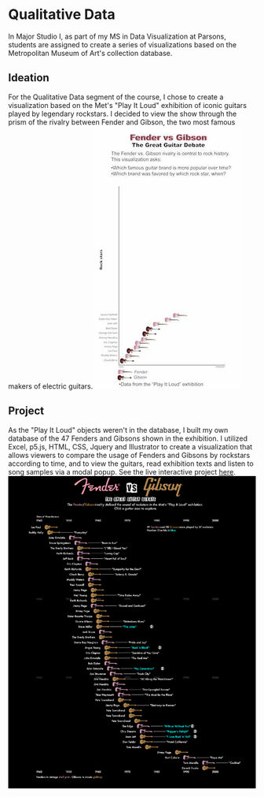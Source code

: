 # Qualitative Data

In Major Studio I, as part of my MS in Data Visualization at Parsons, students are assigned to create a series of visualizations based on the Metropolitan Museum of Art's collection database. 

## Ideation 

For the Qualitative Data segment of the course, I chose to create a visualization based on the Met's "Play It Loud" exhibition of iconic guitars played by legendary rockstars. I decided to view the show through the prism of the rivalry between Fender and Gibson, the two most famous makers of electric guitars. 
![Fender vs Gibson](https://github.com/dangrunebaum/dangrunebaum.github.io/blob/master/met-qual/FENDER_VS_GIBSON_SKETCH.jpg)

## Project 

 As the "Play It Loud" objects weren't in the database, I built my own database of the 47 Fenders and Gibsons shown in the exhibition. I utilized Excel, p5.js, HTML, CSS, Jquery and Illustrator to create a visualization that allows viewers to compare the usage of Fenders and Gibsons by rockstars according to time, and to view the guitars, read exhibition texts and listen to song samples via a modal popup. See the live interactive project [here](https://dangrunebaum.github.io/met-qual/).
 ![Fender vs Gibson](https://github.com/dangrunebaum/dangrunebaum.github.io/blob/master/met-qual/FENDER_VS_GIBSON_FINAL.png)

